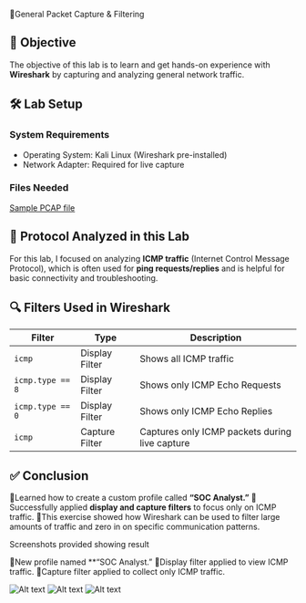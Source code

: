 🔰General Packet Capture & Filtering


## 🎯 Objective

The objective of this lab is to learn and  get hands-on experience with **Wireshark** by capturing and analyzing general network traffic.


## 🛠️ Lab Setup

### System Requirements

* Operating System: Kali Linux (Wireshark pre-installed)
* Network Adapter: Required for live capture

### Files Needed

[Sample PCAP file](na_pcap.pcapng)



## 📘 **Protocol Analyzed in this Lab**

For this lab, I focused on analyzing **ICMP traffic** (Internet Control Message Protocol), which is often used for **ping requests/replies** and is helpful for basic connectivity and troubleshooting.



## 🔍 **Filters Used in Wireshark**

| Filter           | Type           | Description                                    |
| ---------------- | -------------- | ---------------------------------------------- |
| `icmp`           | Display Filter | Shows all ICMP traffic                         |
| `icmp.type == 8` | Display Filter | Shows only ICMP Echo Requests                  |
| `icmp.type == 0` | Display Filter | Shows only ICMP Echo Replies                   |
| `icmp`           | Capture Filter | Captures only ICMP packets during live capture |



## ✅ Conclusion

🔰Learned how to create a custom profile called **“SOC Analyst.”**
🔰Successfully applied **display and capture filters** to focus only on ICMP traffic.
🔰This exercise showed how Wireshark can be used to filter large amounts of traffic and zero in on specific communication patterns.

Screenshots provided showing result

🔰New profile named **“SOC Analyst.”
🔰Display filter applied to view ICMP traffic.
🔰Capture filter applied to collect only ICMP traffic.


![Alt text](Captured-file-upload.png)
![Alt text](profile.png)
![Alt text](icmp-1.png)
